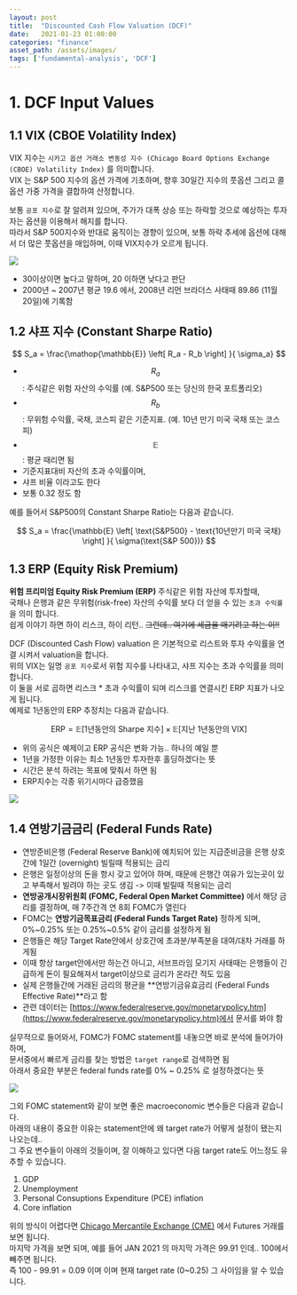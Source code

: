 ```yaml
---
layout: post
title:  "Discounted Cash Flow Valuation (DCF)"
date:   2021-01-23 01:00:00
categories: "finance"
asset_path: /assets/images/
tags: ['fundamental-analysis', 'DCF']
---
```


# 1. DCF Input Values 

## 1.1 VIX (CBOE Volatility Index)

VIX 지수는 `시카고 옵션 거래소 변동성 지수 (Chicago Board Options Exchange (CBOE) Volatility Index)` 를 의미합니다.<br>
VIX 는 S&P 500 지수의 옵션 가격에 기초하며, 향후 30일간 지수의 풋옵션 그리고 콜옵션 가중 가격을 결합하여 산정합니다.

보통 `공포 지수`로 잘 알려져 있으며, 주가가 대폭 상승 또는 하락할 것으로 예상하는 투자자는 옵션을 이용해서 해지를 합니다.<br> 
따라서 S&P 500지수와 반대로 움직이는 경향이 있으며, 보통 하락 추세에 옵션에 대해서 더 많은 풋옵션을 매입하며, 이때 VIX지수가 오르게 됩니다.

<img src="{{ page.asset_path }}valuation-vix.png" class="img-responsive img-rounded img-fluid center">

 - 30이상이면 높다고 말하며, 20 이하면 낮다고 판단
 - 2000년 ~ 2007년 평균 19.6 에서, 2008년 리먼 브라더스 사태때 89.86 (11월 20일)에 기록함


## 1.2 샤프 지수 (Constant Sharpe Ratio)

$$ S_a = \frac{\mathop{\mathbb{E}} \left[ R_a - R_b \right] }{ \sigma_a} $$

 - $$ R_a $$ : 주식같은 위험 자산의 수익률 (예. S&P500 또는 당신의 한국 포트폴리오)
 - $$ R_b $$ : 무위험 수익률, 국채, 코스피 같은 기준지표. (예. 10년 만기 미국 국채 또는 코스피)
 - $$ \mathbb{E} $$ : 평균 때리면 됨  
 - 기준지표대비 자산의 초과 수익률이며,
 - 샤프 비율 이라고도 한다
 - 보통 0.32 정도 함

예를 들어서 S&P500의 Constant Sharpe Ratio는 다음과 같습니다.

$$ S_a = \frac{\mathbb{E} \left[ \text{S&P500} - \text{10년만기 미국 국채} \right] }{ \sigma(\text{S&P 500})} $$

## 1.3  ERP (Equity Risk Premium)

**위험 프리미엄 Equity Risk Premium (ERP)** 주식같은 위험 자산에 투자할때,<br> 
국채나 은행과 같은 무위험(risk-free) 자산의 수익률 보다 더 얻을 수 있는 `초과 수익률`을 의미 합니다.<br>
쉽게 이야기 하면 하이 리스크, 하이 리턴.. ~~그런데.. 여기에 세금을 매기려고 하는 이!!~~

DCF (Discounted Cash Flow) valuation 은 기본적으로 리스트와 투자 수익률을 연결 시켜서 valuation을 합니다. <br>
위의 VIX는 일명 `공포 지수`로서 위험 지수를 나타내고, 샤프 지수는 초과 수익률을 의미합니다.<br> 
이 둘을 서로 곱하면 리스크 * 초과 수익률이 되며 리스크를 연결시킨 ERP 지표가 나오게 됩니다. <br>
예제로 1년동안의 ERP 추정치는 다음과 같습니다.

$$ \text{ERP} = \mathbb{E} \left[ \text{1년동안의 Sharpe 지수}\right] \times \mathbb{E}\left[\text{지난 1년동안의 VIX} \right] $$
 
 - 위의 공식은 예제이고 ERP 공식은 변화 가능.. 하나의 예일 뿐
 - 1년을 가정한 이유는 최소 1년동안 투자한후 홀딩하겠다는 뜻
 - 시간은 분석 하려는 목표에 맞춰서 하면 됨
 - ERP지수는 각종 위기시마다 급증했음

<img src="{{ page.asset_path }}valuation-erp2.png" class="img-responsive img-rounded img-fluid center">


## 1.4 연방기금금리 (Federal Funds Rate)
 
 - 연방준비은행 (Federal Reserve Bank)에 예치되어 있는 지급준비금을 은행 상호간에 1일간 (overnight) 빌릴때 적용되는 금리
 - 은행은 일정이상의 돈을 항시 갖고 있어야 하며, 때문에 은행간 여유가 있는곳이 있고 부족해서 빌려야 하는 곳도 생김 -> 이때 빌릴때 적용되는 금리
 - **연방공개시장위원회 (FOMC, Federal Open Market Committee)** 에서 해당 금리를 결정하며, 매 7주간격 연 8회 FOMC가 열린다
 - FOMC는 **연방기금목표금리 (Federal Funds Target Rate)** 정하게 되며, 0%~0.25% 또는 0.25%~0.5% 같이 금리를 설정하게 됨
 - 은행들은 해당 Target Rate안에서 상호간에 초과분/부족분을 대여/대차 거래를 하게됨 
 - 이때 항상 target안에서만 하는건 아니고, 서브프라임 모기지 사태때는 은행들이 긴급하게 돈이 필요해져서 target이상으로 금리가 온라간 적도 있음
 - 실제 은행들간에 거래된 금리의 평균을 **연방기금유효금리 (Federal Funds Effective Rate)**라고 함
 - 관련 데이터는 [https://www.federalreserve.gov/monetarypolicy.htm](https://www.federalreserve.gov/monetarypolicy.htm)에서 문서를 봐야 함

실무적으로 들어와서, FOMC가 FOMC statement를 내놓으면 바로 분석에 들어가야 하며,<br> 
문서중에서 빠르게 금리를 찾는 방법은 `target range`로 검색하면 됨<br> 
아래서 중요한 부분은 federal funds rate를 0% ~ 0.25% 로 설정하겠다는 뜻

<img src="{{ page.asset_path }}valuation-fomc-statement.png" class="img-responsive img-rounded img-fluid center">

그외 FOMC statement와 같이 보면 좋은 macroeconomic 변수들은 다음과 같습니다.<br>
아래의 내용이 중요한 이유는 statement안에 왜 target rate가 어떻게 설정이 됐는지 나오는데.. <br> 
그 주요 변수들이 아래의 것들이며, 잘 이해하고 있다면 다음 target rate도 어느정도 유추할 수 있습니다.

1. GDP
2. Unemployment 
3. Personal Consuptions Expenditure (PCE) inflation
4. Core inflation

위의 방식이 어렵다면 [Chicago Mercantile Exchange (CME)](https://www.cmegroup.com/trading/interest-rates/stir/30-day-federal-fund_quotes_globex.html) 에서 Futures 거래를 보면 됩니다.<br>
마지막 가격을 보면 되며, 예를 들어 JAN 2021 의  마지막 가격은 99.91 인데.. 100에서 빼주면 됩니다. <br>
즉 100 - 99.91 = 0.09 이며 이며 현재 target rate (0~0.25) 그 사이임을 알 수 있습니다.



